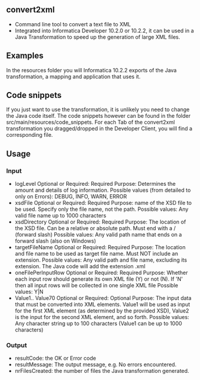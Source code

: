 ## convert2xml
* Command line tool to convert a text file to XML
* Integrated into Informatica Developer 10.2.0 or 10.2.2, it can be used in a Java Transformation to speed up the generation of large XML files.

## Examples
In the resources folder you will Informatica 10.2.2 exports of the Java transformation, a mapping and application that uses it.

## Code snippets
If you just want to use the transformation, it is unlikely you need to change the Java code itself. The code snippets however can be found in the folder src/main/resources/code_snippets. For each Tab of the convert2xml transformation you dragged/dropped in the Developer Client, you will find a corresponding file.

## Usage
### Input
- logLevel 
  Optional or Required: Required
  Purpose: Determines the amount and details of log information.
  Possible values (from detailed to only on Errors): DEBUG, INFO, WARN, ERROR
- xsdFile
  Optional or Required: Required
  Purpose: name of the XSD file to be used. Specify only the file name, not the path.
  Possible values: Any valid file name up to 1000 characters
- xsdDirectory
  Optional or Required: Required
  Purpose: The location of the XSD file. Can be a relative or absolute path. Must end with a / (forward slash)
  Possible values: Any valid path name that ends on a forward slash (also on Windows)
- targetFileName
  Optional or Required: Required
  Purpose: The location and file name to be used as target file name. Must NOT include an extension.
  Possible values: Any valid path and file name, excluding its extension. The Java code will add the extension .xml
- oneFilePerInputRow
  Optional or Required: Required
  Purpose: Whether each input row should generate its own XML file (Y) or not (N). If 'N' then all input rows will be collected in one single XML file
  Possible values: Y|N
- Value1.. Value70
  Optional or Required: Optional
  Purpose: The input data that must be converted into XML elements. Value1 will be used as input for the first XML element (as determined by the provided XSD), Value2 is the input for the second XML element, and so forth.
  Possible values: Any character string up to 100 characters (Value1 can be up to 1000 characters)

### Output
- resultCode: the OK or Error code
- resultMessage: The output message, e.g. No errors encountered.
- nrFilesCreated: the number of files the Java transformation generated. 
